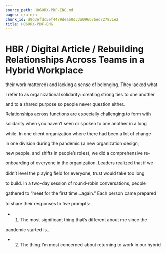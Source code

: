 ```yaml
---
source_path: H06ORX-PDF-ENG.md
pages: n/a-n/a
chunk_id: d9d3efdc5ef4479deab0d33a09667bed727831e2
title: H06ORX-PDF-ENG
---
```

# HBR / Digital Article / Rebuilding Relationships Across Teams in a Hybrid Workplace

their work mattered) and lacking a sense of belonging. They lacked what

I refer to as organizational solidarity: creating strong ties to one another

and to a shared purpose so people never question either.

Relationships across functions are especially challenging to form with

solidarity when you haven’t seen or spoken to one another in a long

while. In one client organization where there had been a lot of change

in one division during the pandemic (a new organization design,

new people, and shifts in people’s roles), we did a comprehensive re-

onboarding of everyone in the organization. Leaders realized that if we

didn’t level the playing ﬁeld for everyone, trust would take too long

to build. In a two-day session of round-robin conversations, people

gathered to “meet for the ﬁrst time…again.” Each person came prepared

to share their responses to ﬁve prompts:

- 1. The most signiﬁcant thing that’s diﬀerent about me since the

pandemic started is…

- 2. The thing I’m most concerned about returning to work in our hybrid
